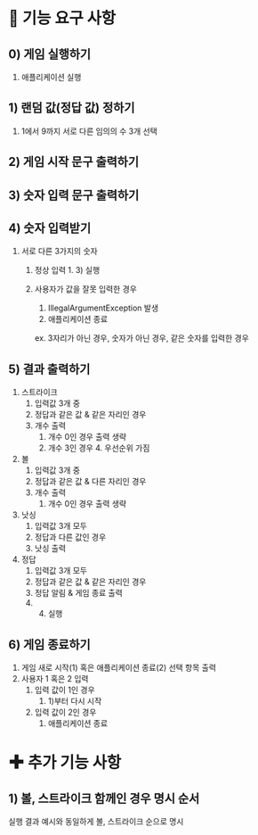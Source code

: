 # 🎯 기능 요구 사항

## 0) 게임 실행하기

1. 애플리케이션 실행

## 1) 랜덤 값(정답 값) 정하기

1. 1에서 9까지 서로 다른 임의의 수 3개 선택

## 2) 게임 시작 문구 출력하기

## 3) 숫자 입력 문구 출력하기

## 4) 숫자 입력받기

1. 서로 다른 3가지의 숫자
    1. 정상 입력
        1.
            3) 실행
    2. 사용자가 값을 잘못 입력한 경우
        1. IllegalArgumentException 발생
        2. 애플리케이션 종료

       ex. 3자리가 아닌 경우, 숫자가 아닌 경우, 같은 숫자를 입력한 경우

## 5) 결과 출력하기

1. 스트라이크
    1. 입력값 3개 중
    2. 정답과 같은 값 & 같은 자리인 경우
    3. 개수 출력
        1. 개수 0인 경우 출력 생략
        2. 개수 3인 경우 4. 우선순위 가짐
2. 볼
    1. 입력값 3개 중
    2. 정답과 같은 값 & 다른 자리인 경우
    3. 개수 출력
        1. 개수 0인 경우 출력 생략
3. 낫싱
    1. 입력값 3개 모두
    2. 정답과 다른 값인 경우
    3. 낫싱 출력
4. 정답
    1. 입력값 3개 모두
    2. 정답과 같은 값 & 같은 자리인 경우
    3. 정답 알림 & 게임 종료 출력
    4.
        4) 실행

## 6) 게임 종료하기

1. 게임 새로 시작(1) 혹은 애플리케이션 종료(2) 선택 항목 출력
2. 사용자 1 혹은 2 입력
    1. 입력 값이 1인 경우
        1. 1)부터 다시 시작
    2. 입력 값이 2인 경우
        1. 애플리케이션 종료

# ✚ 추가 기능 사항

## 1) 볼, 스트라이크 함께인 경우 명시 순서

실행 결과 예시와 동일하게 볼, 스트라이크 순으로 명시